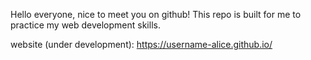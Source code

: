 Hello everyone, nice to meet you on github! This repo is built for me to practice my web development skills.

website (under development): https://username-alice.github.io/
